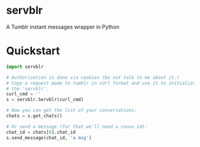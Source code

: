 # servblr
A Tumblr instant messages wrapper in Python

# Quickstart

```python
import servblr

# Authorization is done via cookies (Do not talk to me about it.)
# Copy a request made to tumblr in cUrl format and use it to initialize
# the 'servblr'.
curl_cmd = ''
s = servblr.Servblr(curl_cmd)

# Now you can get the list of your conversations:
chats = s.get_chats()

# Or send a message (for that we'll need a convo id):
chat_id = chats[0].chat_id
s.send_message(chat_id, 'a msg')
```
